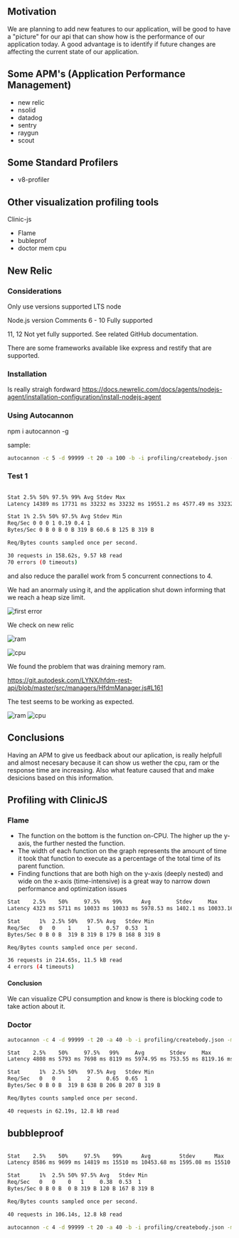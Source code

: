 ## Motivation

We are planning to add new features to our application, will be good to have a "picture" for our api that can show how is the performance of our application today. A good advantage is to identify if future changes are affecting the current state of our application.

## Some APM's (Application Performance Management)

- new relic
- nsolid
- datadog
- sentry
- raygun
- scout

## Some Standard Profilers

- v8-profiler

## Other visualization profiling tools

Clinic-js

- Flame
- bubleprof
- doctor mem cpu

## New Relic

### Considerations

Only use versions supported LTS node

Node.js version Comments
6 - 10
Fully supported

11, 12
Not yet fully supported. See related GitHub documentation.

There are some frameworks available like express and restify that are supported.

### Installation

Is really straigh fordward
<https://docs.newrelic.com/docs/agents/nodejs-agent/installation-configuration/install-nodejs-agent>

### Using Autocannon

npm i autocannon -g

sample:

```bash
autocannon -c 5 -d 99999 -t 20 -a 100 -b -i profiling/createbody.json -m POST -H "Content-Type: application/json" -H "accesstoken: token" http://localhost:3000/test
```

### Test 1

```bash

Stat 2.5% 50% 97.5% 99% Avg Stdev Max
Latency 14389 ms 17731 ms 33232 ms 33232 ms 19551.2 ms 4577.49 ms 33232.82 ms

Stat 1% 2.5% 50% 97.5% Avg Stdev Min
Req/Sec 0 0 0 1 0.19 0.4 1
Bytes/Sec 0 B 0 B 0 B 319 B 60.6 B 125 B 319 B

Req/Bytes counts sampled once per second.

30 requests in 158.62s, 9.57 kB read
70 errors (0 timeouts)
```

and also reduce the parallel work from 5 concurrent connections to 4.

We had an anormaly using it, and the application shut down informing that we reach a heap size limit.

![first error](.wiki/assets/images/2019-07-01-19-41-49.png)

We check on new relic

![ram](.wiki/assets/images/2019-07-01-19-42-46.png)

![cpu](.wiki/assets/images/2019-07-01-19-43-07.png)

We found the problem that was draining memory ram.

<https://git.autodesk.com/LYNX/hfdm-rest-api/blob/master/src/managers/HfdmManager.js#L161>

The test seems to be working as expected.

![ram](.wiki/assets/images/2019-07-01-19-54-13.png)
![cpu](.wiki/assets/images/2019-07-01-19-54-25.png)

## Conclusions

Having an APM to give us feedback about our aplication, is really helpfull and almost necesary because it can show us wether the cpu, ram or the response time are increasing. Also what feature caused that and make desicions based on this information.

## Profiling with ClinicJS

### Flame

- The function on the bottom is the function on-CPU. The higher up the y-axis, the further nested the function.
- The width of each function on the graph represents the amount of time it took that function to execute as a percentage of the total time of its parent function.
- Finding functions that are both high on the y-axis (deeply nested) and wide on the x-axis (time-intensive) is a great way to narrow down performance and optimization issues

```bash
Stat    2.5%    50%     97.5%    99%      Avg        Stdev     Max
Latency 4323 ms 5711 ms 10033 ms 10033 ms 5978.53 ms 1402.1 ms 10033.16 ms

Stat      1%  2.5% 50%   97.5% Avg   Stdev Min
Req/Sec   0   0    1     1     0.57  0.53  1
Bytes/Sec 0 B 0 B  319 B 319 B 179 B 168 B 319 B

Req/Bytes counts sampled once per second.

36 requests in 214.65s, 11.5 kB read
4 errors (4 timeouts)
```

#### Conclusion

We can visualize CPU consumption and know is there is blocking code to take action about it.

### Doctor

```bash
autocannon -c 4 -d 99999 -t 20 -a 40 -b -i profiling/createbody.json -m POST -H "Content-Type: application/json" -H "accesstoken: token" http://localhost:3000/test

Stat    2.5%    50%     97.5%   99%     Avg        Stdev     Max
Latency 4808 ms 5793 ms 7698 ms 8119 ms 5974.95 ms 753.55 ms 8119.16 ms

Stat      1%  2.5% 50%   97.5% Avg   Stdev Min
Req/Sec   0   0    1     2     0.65  0.65  1
Bytes/Sec 0 B 0 B  319 B 638 B 206 B 207 B 319 B

Req/Bytes counts sampled once per second.

40 requests in 62.19s, 12.8 kB read
```

## bubbleproof

```bash

Stat    2.5%    50%     97.5%    99%      Avg         Stdev      Max
Latency 8586 ms 9699 ms 14819 ms 15510 ms 10453.68 ms 1595.08 ms 15510.06 ms

Stat      1%  2.5% 50% 97.5% Avg   Stdev Min
Req/Sec   0   0    0   1     0.38  0.53  1
Bytes/Sec 0 B 0 B  0 B 319 B 120 B 167 B 319 B

Req/Bytes counts sampled once per second.

40 requests in 106.14s, 12.8 kB read

autocannon -c 4 -d 99999 -t 20 -a 40 -b -i profiling/createbody.json -m POST -H "Content-Type: application/json" -H "accesstoken: token" http://localhost:3000/test
```
